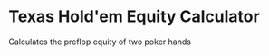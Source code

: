 Texas Hold'em Equity Calculator
==============================

Calculates the preflop equity of two poker hands